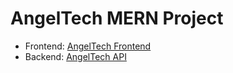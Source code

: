 # AngelTech MERN Project

- Frontend:
  [AngelTech Frontend](https://github.com/HaylzRandom/angeltech-frontend)
- Backend: [AngelTech API](https://github.com/HaylzRandom/angeltech-api)
